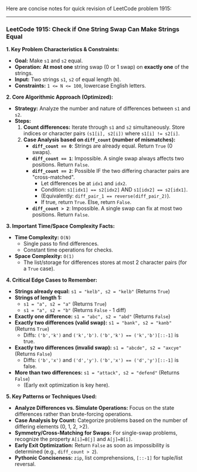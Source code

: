 Here are concise notes for quick revision of LeetCode problem 1915:

---

### LeetCode 1915: Check if One String Swap Can Make Strings Equal

**1. Key Problem Characteristics & Constraints:**
*   **Goal:** Make `s1` and `s2` equal.
*   **Operation:** **At most one** string swap (0 or 1 swap) on **exactly one** of the strings.
*   **Input:** Two strings `s1`, `s2` of equal length (`N`).
*   **Constraints:** `1 <= N <= 100`, lowercase English letters.

**2. Core Algorithmic Approach (Optimized):**
*   **Strategy:** Analyze the number and nature of differences between `s1` and `s2`.
*   **Steps:**
    1.  **Count differences:** Iterate through `s1` and `s2` simultaneously. Store indices or character pairs `(s1[i], s2[i])` where `s1[i] != s2[i]`.
    2.  **Case Analysis based on `diff_count` (number of mismatches):**
        *   **`diff_count == 0`**: Strings are already equal. Return `True` (0 swaps).
        *   **`diff_count == 1`**: Impossible. A single swap always affects two positions. Return `False`.
        *   **`diff_count == 2`**: Possible IF the two differing character pairs are "cross-matched".
            *   Let differences be at `idx1` and `idx2`.
            *   Condition: `s1[idx1] == s2[idx2]` AND `s1[idx2] == s2[idx1]`.
            *   (Equivalently: `diff_pair_1 == reverse(diff_pair_2)`).
            *   If true, return `True`. Else, return `False`.
        *   **`diff_count > 2`**: Impossible. A single swap can fix at most two positions. Return `False`.

**3. Important Time/Space Complexity Facts:**
*   **Time Complexity:** `O(N)`
    *   Single pass to find differences.
    *   Constant time operations for checks.
*   **Space Complexity:** `O(1)`
    *   The list/storage for differences stores at most 2 character pairs (for a `True` case).

**4. Critical Edge Cases to Remember:**
*   **Strings already equal:** `s1 = "kelb", s2 = "kelb"` (Returns `True`)
*   **Strings of length 1:**
    *   `s1 = "a", s2 = "a"` (Returns `True`)
    *   `s1 = "a", s2 = "b"` (Returns `False` - 1 diff)
*   **Exactly one difference:** `s1 = "abc", s2 = "abd"` (Returns `False`)
*   **Exactly two differences (valid swap):** `s1 = "bank", s2 = "kanb"` (Returns `True`)
    *   Diffs: `('b','k')` and `('k','b')`. `('b','k') == ('k','b')[::-1]` is true.
*   **Exactly two differences (invalid swap):** `s1 = "abcde", s2 = "axcye"` (Returns `False`)
    *   Diffs: `('b','x')` and `('d','y')`. `('b','x') == ('d','y')[::-1]` is false.
*   **More than two differences:** `s1 = "attack", s2 = "defend"` (Returns `False`)
    *   (Early exit optimization is key here).

**5. Key Patterns or Techniques Used:**
*   **Analyze Differences vs. Simulate Operations:** Focus on the state differences rather than brute-forcing operations.
*   **Case Analysis by Count:** Categorize problems based on the number of differing elements (0, 1, 2, >2).
*   **Symmetry/Cross-Matching for Swaps:** For single-swap problems, recognize the property `A[i]=B[j]` and `A[j]=B[i]`.
*   **Early Exit Optimization:** Return `False` as soon as impossibility is determined (e.g., `diff_count > 2`).
*   **Pythonic Conciseness:** `zip`, list comprehensions, `[::-1]` for tuple/list reversal.